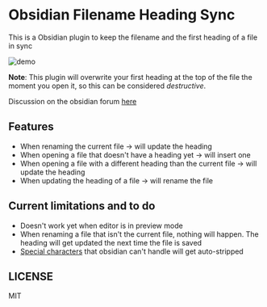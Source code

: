 # Obsidian Filename Heading Sync

This is a Obsidian plugin to keep the filename and the first heading of a file in sync

![demo](./demo.gif)

**Note**: This plugin will overwrite your first heading at the top of the file the moment you open it, so this can be considered _destructive_.

Discussion on the obsidian forum [here](https://forum.obsidian.md/t/plugin-for-keeping-the-filename-and-first-heading-of-a-file-in-sync/12042)

## Features

- When renaming the current file -> will update the heading
- When opening a file that doesn't have a heading yet -> will insert one
- When opening a file with a different heading than the current file -> will update the heading
- When updating the heading of a file -> will rename the file

## Current limitations and to do

- Doesn't work yet when editor is in preview mode
- When renaming a file that isn't the current file, nothing will happen. The heading will get updated the next time the file is saved
- [Special characters](https://github.com/dvcrn/obsidian-filename-header-sync/blob/bc3a1a7805f2b63ad5767c3d01dcef7b65b1aebd/main.ts) that obsidian can't handle will get auto-stripped

## LICENSE

MIT

